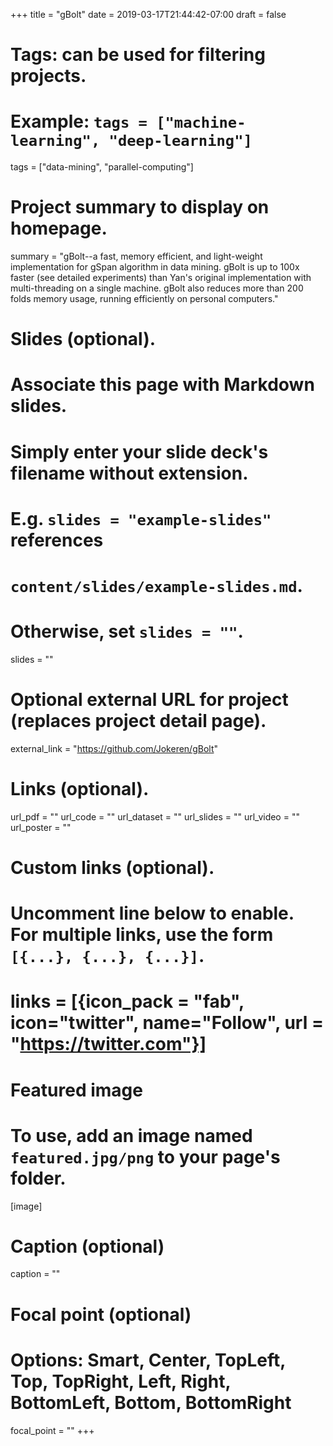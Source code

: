 +++
title = "gBolt"
date = 2019-03-17T21:44:42-07:00
draft = false

# Tags: can be used for filtering projects.
# Example: `tags = ["machine-learning", "deep-learning"]`
tags = ["data-mining", "parallel-computing"]

# Project summary to display on homepage.
summary = "gBolt--a fast, memory efficient, and light-weight implementation for gSpan algorithm in data mining. gBolt is up to 100x faster (see detailed experiments) than Yan's original implementation with multi-threading on a single machine. gBolt also reduces more than 200 folds memory usage, running efficiently on personal computers."

# Slides (optional).
#   Associate this page with Markdown slides.
#   Simply enter your slide deck's filename without extension.
#   E.g. `slides = "example-slides"` references 
#   `content/slides/example-slides.md`.
#   Otherwise, set `slides = ""`.
slides = ""

# Optional external URL for project (replaces project detail page).
external_link = "https://github.com/Jokeren/gBolt"

# Links (optional).
url_pdf = ""
url_code = ""
url_dataset = ""
url_slides = ""
url_video = ""
url_poster = ""

# Custom links (optional).
#   Uncomment line below to enable. For multiple links, use the form `[{...}, {...}, {...}]`.
# links = [{icon_pack = "fab", icon="twitter", name="Follow", url = "https://twitter.com"}]

# Featured image
# To use, add an image named `featured.jpg/png` to your page's folder. 
[image]
  # Caption (optional)
  caption = ""

  # Focal point (optional)
  # Options: Smart, Center, TopLeft, Top, TopRight, Left, Right, BottomLeft, Bottom, BottomRight
  focal_point = ""
+++
